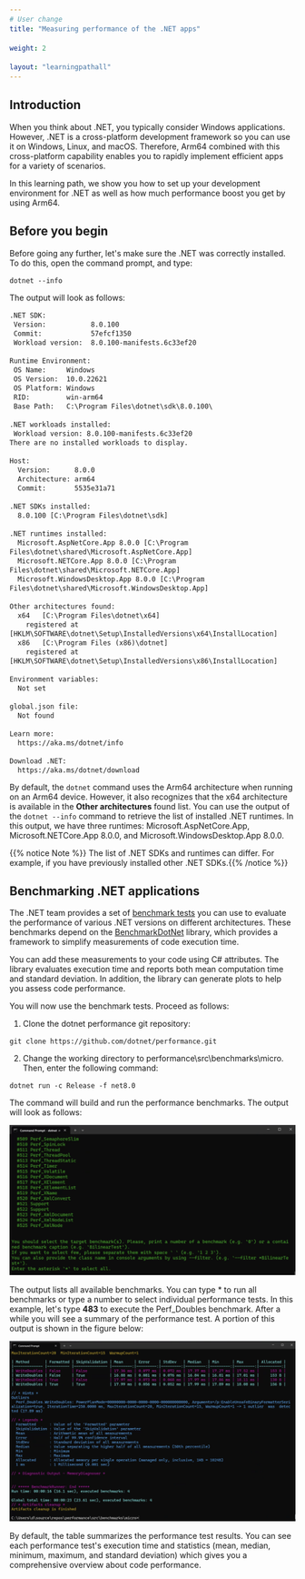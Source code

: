 ```yaml
---
# User change
title: "Measuring performance of the .NET apps"

weight: 2

layout: "learningpathall"
---
```


## Introduction
When you think about .NET, you typically consider Windows applications. However, .NET is a cross-platform development framework so you can use it on Windows, Linux, and macOS. Therefore, Arm64 combined with this cross-platform capability enables you to rapidly implement efficient apps for a variety of scenarios.

In this learning path, we show you how to set up your development environment for .NET as well as how much performance boost you get by using Arm64.

## Before you begin
Before going any further, let's make sure the .NET was correctly installed. To do this, open the command prompt, and type:

```console
dotnet --info
```

The output will look as follows:

```output
.NET SDK:
 Version:           8.0.100
 Commit:            57efcf1350
 Workload version:  8.0.100-manifests.6c33ef20

Runtime Environment:
 OS Name:     Windows
 OS Version:  10.0.22621
 OS Platform: Windows
 RID:         win-arm64
 Base Path:   C:\Program Files\dotnet\sdk\8.0.100\

.NET workloads installed:
 Workload version: 8.0.100-manifests.6c33ef20
There are no installed workloads to display.

Host:
  Version:      8.0.0
  Architecture: arm64
  Commit:       5535e31a71

.NET SDKs installed:
  8.0.100 [C:\Program Files\dotnet\sdk]

.NET runtimes installed:
  Microsoft.AspNetCore.App 8.0.0 [C:\Program Files\dotnet\shared\Microsoft.AspNetCore.App]
  Microsoft.NETCore.App 8.0.0 [C:\Program Files\dotnet\shared\Microsoft.NETCore.App]
  Microsoft.WindowsDesktop.App 8.0.0 [C:\Program Files\dotnet\shared\Microsoft.WindowsDesktop.App]

Other architectures found:
  x64   [C:\Program Files\dotnet\x64]
    registered at [HKLM\SOFTWARE\dotnet\Setup\InstalledVersions\x64\InstallLocation]
  x86   [C:\Program Files (x86)\dotnet]
    registered at [HKLM\SOFTWARE\dotnet\Setup\InstalledVersions\x86\InstallLocation]

Environment variables:
  Not set

global.json file:
  Not found

Learn more:
  https://aka.ms/dotnet/info

Download .NET:
  https://aka.ms/dotnet/download
```

By default, the `dotnet` command uses the Arm64 architecture when running on an Arm64 device. However, it also recognizes that the x64 architecture is available in the **Other architectures** found list. You can use the output of the `dotnet --info` command to retrieve the list of installed .NET runtimes. In this output, we have three runtimes: Microsoft.AspNetCore.App, Microsoft.NETCore.App 8.0.0, and Microsoft.WindowsDesktop.App 8.0.0.

{{% notice Note %}} The list of .NET SDKs and runtimes can differ. For example, if you have previously installed other .NET SDKs.{{% /notice %}}

## Benchmarking .NET applications
The .NET team provides a set of [benchmark tests](https://github.com/dotnet/performance) you can use to evaluate the performance of various .NET versions on different architectures. These benchmarks depend on the [BenchmarkDotNet](https://github.com/dotnet/BenchmarkDotNet) library, which provides a framework to simplify measurements of code execution time.

You can add these measurements to your code using C# attributes. The library evaluates execution time and reports both mean computation time and standard deviation. In addition, the library can generate plots to help you assess code performance.

You will now use the benchmark tests. Proceed as follows:

1. Clone the dotnet performance git repository:

```
git clone https://github.com/dotnet/performance.git
```

2. Change the working directory to performance\src\benchmarks\micro. Then, enter the following command:

```
dotnet run -c Release -f net8.0
```

The command will build and run the performance benchmarks. The output will look as follows:

![fig1](Figures/01.png)

The output lists all available benchmarks. You can type * to run all benchmarks or type a number to select individual performance tests. In this example, let's type **483** to execute the Perf_Doubles benchmark. After a while you will see a summary of the performance test. A portion of this output is shown in the figure below:

![fig2](Figures/02.png)

By default, the table summarizes the performance test results. You can see each performance test's execution time and statistics (mean, median, minimum, maximum, and standard deviation) which gives you a comprehensive overview about code performance.
